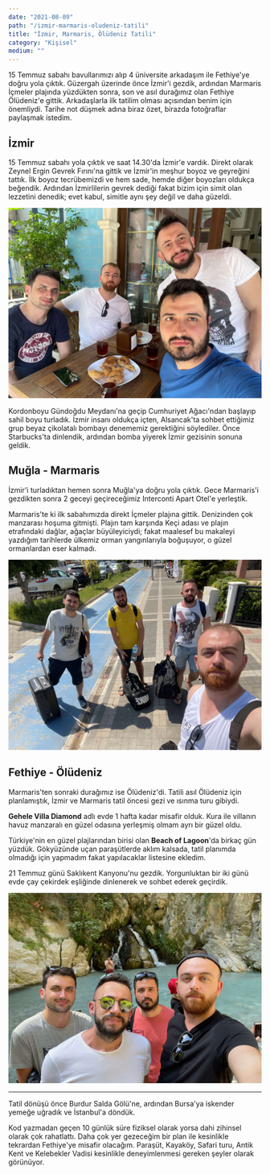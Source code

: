```yaml
---
date: "2021-08-09"
path: "/izmir-marmaris-oludeniz-tatili"
title: "İzmir, Marmaris, Ölüdeniz Tatili"
category: "Kişisel"
medium: ""
---
```


15 Temmuz sabahı bavullarımızı alıp 4 üniversite arkadaşım ile Fethiye'ye doğru yola çıktık. Güzergah üzerinde önce İzmir'i gezdik, ardından Marmaris İçmeler plajında yüzdükten sonra, son ve asıl durağımız olan Fethiye Ölüdeniz'e gittik. Arkadaşlarla ilk tatilim olması açısından benim için önemliydi. Tarihe not düşmek adına biraz özet, birazda fotoğraflar paylaşmak istedim.

## İzmir

15 Temmuz sabahı yola çıktık ve saat 14.30'da İzmir'e vardık. Direkt olarak Zeynel Ergin Gevrek Fırını'na gittik ve İzmir'in meşhur boyoz ve geyreğini tattık. İlk boyoz tecrübemizdi ve hem sade, hemde diğer boyozları oldukça beğendik. Ardından İzmirlilerin gevrek dediği fakat bizim için simit olan lezzetini denedik; evet kabul, simitle aynı şey değil ve daha güzeldi.


![Zeynel Ergin Gevrek Fırını'nda boyoz ve gevrek](../../assets/img/blog/2021-08-09/izmir.jpg)

Kordonboyu Gündoğdu Meydanı'na geçip Cumhuriyet Ağacı'ndan başlayıp sahil boyu turladık. İzmir insanı oldukça içten, Alsancak'ta sohbet ettiğimiz grup beyaz çikolatalı bombayı denememiz gerektiğini söylediler. Önce Starbucks'ta dinlendik, ardından bomba yiyerek İzmir gezisinin sonuna geldik.

## Muğla - Marmaris

İzmir'i turladıktan hemen sonra Muğla'ya doğru yola çıktık. Gece Marmaris'i gezdikten sonra 2 geceyi geçireceğimiz Interconti Apart Otel'e yerleştik.

Marmaris'te ki ilk sabahımızda direkt İçmeler plajına gittik. Denizinden çok manzarası hoşuma gitmişti. Plajın tam karşında Keçi adası ve plajın etrafındaki dağlar, ağaçlar büyüleyiciydi; fakat maalesef bu makaleyi yazdığım tarihlerde ülkemiz orman yangınlarıyla boğuşuyor, o güzel ormanlardan eser kalmadı.


![Marmaris Interconti Apart Otel](../../assets/img/blog/2021-08-09/marmaris.jpg)

## Fethiye - Ölüdeniz

Marmaris'ten sonraki durağımız ise Ölüdeniz'di. Tatili asıl Ölüdeniz için planlamıştık, İzmir ve Marmaris tatil öncesi gezi ve ısınma turu gibiydi.

**Gehele Villa Diamond** adlı evde 1 hafta kadar misafir olduk. Kura ile villanın havuz manzaralı en güzel odasına yerleşmiş olmam ayrı bir güzel oldu.

Türkiye'nin en güzel plajlarından birisi olan **Beach of Lagoon**'da birkaç gün yüzdük. Gökyüzünde uçan paraşütlerde aklım kalsada, tatil planımda olmadığı için yapmadım fakat yapılacaklar listesine ekledim.

21 Temmuz günü Saklıkent Kanyonu'nu gezdik. Yorgunluktan bir iki günü evde çay çekirdek eşliğinde dinlenerek ve sohbet ederek geçirdik.



![Saklıkent Kanyonu](../../assets/img/blog/2021-08-09/saklikent.jpg)

***

Tatil dönüşü önce Burdur Salda Gölü'ne, ardından Bursa'ya iskender yemeğe uğradık ve İstanbul'a döndük.

Kod yazmadan geçen 10 günlük süre fiziksel olarak yorsa dahi zihinsel olarak çok rahatlattı. Daha çok yer gezeceğim bir plan ile kesinlikle tekrardan Fethiye'ye misafir olacağım. Paraşüt, Kayaköy, Safari turu, Antik Kent ve Kelebekler Vadisi kesinlikle deneyimlenmesi gereken şeyler olarak görünüyor.
